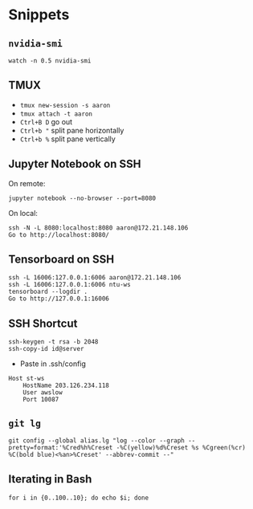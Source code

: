 # Snippets

## `nvidia-smi`

```
watch -n 0.5 nvidia-smi
```

## TMUX
* `tmux new-session -s aaron`
* `tmux attach -t aaron`
* `Ctrl+B D` go out
* `Ctrl+b "` split pane horizontally
* `Ctrl+b %` split pane vertically

## Jupyter Notebook on SSH
On remote:
```
jupyter notebook --no-browser --port=8080
```

On local:
```
ssh -N -L 8080:localhost:8080 aaron@172.21.148.106
Go to http://localhost:8080/
```

## Tensorboard on SSH
```
ssh -L 16006:127.0.0.1:6006 aaron@172.21.148.106
ssh -L 16006:127.0.0.1:6006 ntu-ws
tensorboard --logdir .
Go to http://127.0.0.1:16006
```

## SSH Shortcut

```
ssh-keygen -t rsa -b 2048
ssh-copy-id id@server
```

* Paste in .ssh/config
```
Host st-ws
    HostName 203.126.234.118
    User awslow
    Port 10087
```

## `git lg`

```
git config --global alias.lg "log --color --graph --pretty=format:'%Cred%h%Creset -%C(yellow)%d%Creset %s %Cgreen(%cr) %C(bold blue)<%an>%Creset' --abbrev-commit --"
```

## Iterating in Bash

```
for i in {0..100..10}; do echo $i; done
```